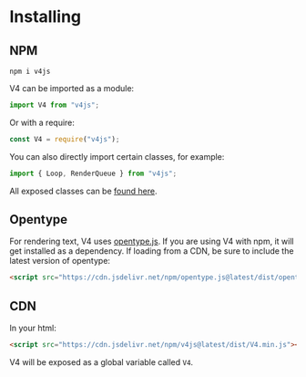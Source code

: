 # Installing 

## NPM 

```shell
npm i v4js
```
V4 can be imported as a module:

```js
import V4 from "v4js";
```

Or with a require:

```js
const V4 = require("v4js");
```

You can also directly import certain classes, for example:
```js
import { Loop, RenderQueue } from "v4js";
```
All exposed classes can be [found here](https://github.com/rainflame/V4.js/blob/master/src/index.ts). 

## Opentype 

For rendering text, V4 uses [opentype.js](https://github.com/opentypejs/opentype.js). If you are using V4 with npm, it will get installed as a dependency. If loading from a CDN, be sure to include the latest version of opentype:

```html
<script src="https://cdn.jsdelivr.net/npm/opentype.js@latest/dist/opentype.min.js"></script>
```

## CDN

In your html:

```html
<script src="https://cdn.jsdelivr.net/npm/v4js@latest/dist/V4.min.js"></script>
```

V4 will be exposed as a global variable called `V4`. 
